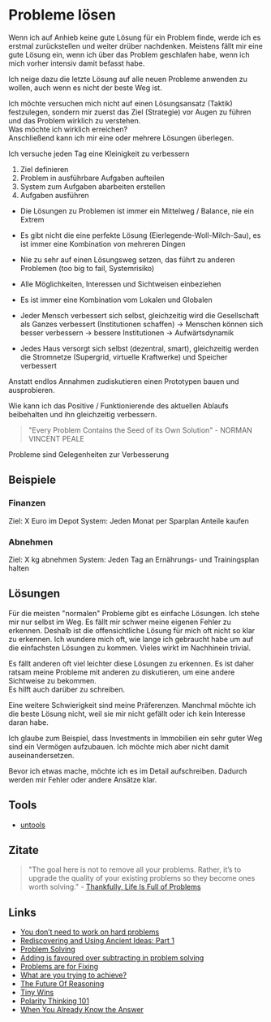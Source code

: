 # Probleme lösen

Wenn ich auf Anhieb keine gute Lösung für ein Problem finde, werde ich es erstmal zurückstellen und weiter drüber nachdenken. Meistens fällt mir eine gute Lösung ein, wenn ich über das Problem geschlafen habe, wenn ich mich vorher intensiv damit befasst habe.

Ich neige dazu die letzte Lösung auf alle neuen Probleme anwenden zu wollen, auch wenn es nicht der beste Weg ist.

Ich möchte versuchen mich nicht auf einen Lösungsansatz (Taktik) festzulegen, sondern mir zuerst das Ziel (Strategie) vor Augen zu führen und das Problem wirklich zu verstehen.  
Was möchte ich wirklich erreichen?  
Anschließend kann ich mir eine oder mehrere Lösungen überlegen.


Ich versuche jeden Tag eine Kleinigkeit zu verbessern

1. Ziel definieren
2. Problem in ausführbare Aufgaben aufteilen
3. System zum Aufgaben abarbeiten erstellen
4. Aufgaben ausführen

- Die Lösungen zu Problemen ist immer ein Mittelweg / Balance, nie ein Extrem
- Es gibt nicht die eine perfekte Lösung (Eierlegende-Woll-Milch-Sau), es ist immer eine Kombination von mehreren Dingen
- Nie zu sehr auf einen Lösungsweg setzen, das führt zu anderen Problemen (too big to fail, Systemrisiko)
- Alle Möglichkeiten, Interessen und Sichtweisen einbeziehen

- Es ist immer eine Kombination vom Lokalen und Globalen
- Jeder Mensch verbessert sich selbst, gleichzeitig wird die Gesellschaft als Ganzes verbessert (Institutionen schaffen) -> Menschen können sich besser verbessern -> bessere Institutionen -> Aufwärtsdynamik 
- Jedes Haus versorgt sich selbst (dezentral, smart), gleichzeitig werden die Stromnetze (Supergrid, virtuelle Kraftwerke) und Speicher verbessert

Anstatt endlos Annahmen zudiskutieren einen Prototypen bauen und ausprobieren.

Wie kann ich das Positive / Funktionierende des aktuellen Ablaufs beibehalten und ihn gleichzeitig verbessern.

>  "Every Problem Contains the Seed of its Own Solution" - NORMAN VINCENT PEALE

Probleme sind Gelegenheiten zur Verbesserung

## Beispiele

### Finanzen

Ziel: X Euro im Depot
System: Jeden Monat per Sparplan Anteile kaufen

### Abnehmen

Ziel: X kg abnehmen
System: Jeden Tag an Ernährungs- und Trainingsplan halten

## Lösungen

Für die meisten "normalen" Probleme gibt es einfache Lösungen. Ich stehe mir nur selbst im Weg. Es fällt mir schwer meine eigenen Fehler zu erkennen. Deshalb ist die offensichtliche Lösung für mich oft nicht so klar zu erkennen. Ich wundere mich oft, wie lange ich gebraucht habe um auf die einfachsten Lösungen zu kommen. Vieles wirkt im Nachhinein trivial.

Es fällt anderen oft viel leichter diese Lösungen zu erkennen. Es ist daher ratsam meine Probleme mit anderen zu diskutieren, um eine andere Sichtweise zu bekommen.  
Es hilft auch darüber zu schreiben.

Eine weitere Schwierigkeit sind meine Präferenzen. Manchmal möchte ich die beste Lösung nicht, weil sie mir nicht gefällt oder ich kein Interesse daran habe.

Ich glaube zum Beispiel, dass Investments in Immobilien ein sehr guter Weg sind ein Vermögen aufzubauen. Ich möchte mich aber nicht damit auseinandersetzen.

Bevor ich etwas mache, möchte ich es im Detail aufschreiben. Dadurch werden mir Fehler oder andere Ansätze klar.

## Tools

- [untools](https://untools.co/)

## Zitate

> "The goal here is not to remove all your problems. Rather, it’s to upgrade the quality of your existing problems so they become ones worth solving." - [Thankfully, Life Is Full of Problems](https://moretothat.com/thankfully-life-is-full-of-problems/)

## Links

- [You don’t need to work on hard problems](https://www.benkuhn.net/hard/)
- [Rediscovering and Using Ancient Ideas: Part 1](https://www.danstern.co/posts/rediscovering-and-using-ancient-ideas)
- [Problem Solving](https://denvaar.github.io/articles/problem_solving_example.html)
- [Adding is favoured over subtracting in problem solving](https://www.nature.com/articles/d41586-021-00592-0)
- [Problems are for Fixing](https://www.neelnanda.io/blog/mini-blog-post-7-problems-are-for-fixing)
- [What are you trying to achieve?](https://twitter.com/kyleshevlin/status/1387050277199486984)
- [The Future Of Reasoning](https://www.youtube.com/watch?v=_ArVh3Cj9rw)
- [Tiny Wins](https://joelcalifa.com/blog/tiny-wins/)
- [Polarity Thinking 101](https://www.sloww.co/polarity-thinking-101/)
- [When You Already Know the Answer](https://www.neelnanda.io/blog/42-inner-sim)